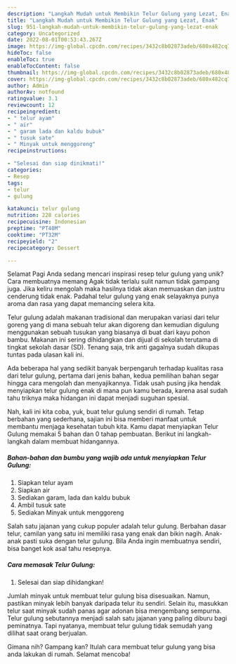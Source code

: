 ```yaml
---
description: "Langkah Mudah untuk Membikin Telur Gulung yang Lezat, Enak"
title: "Langkah Mudah untuk Membikin Telur Gulung yang Lezat, Enak"
slug: 951-langkah-mudah-untuk-membikin-telur-gulung-yang-lezat-enak
category: Uncategorized
date: 2022-08-01T00:53:43.267Z
image: https://img-global.cpcdn.com/recipes/3432c8b02873adeb/680x482cq70/telur-gulung-foto-resep-utama.jpg
hideToc: false
enableToc: true
enableTocContent: false
thumbnail: https://img-global.cpcdn.com/recipes/3432c8b02873adeb/680x482cq70/telur-gulung-foto-resep-utama.jpg
cover: https://img-global.cpcdn.com/recipes/3432c8b02873adeb/680x482cq70/telur-gulung-foto-resep-utama.jpg
author: Admin
authorAv: notfound
ratingvalue: 3.1
reviewcount: 12
recipeingredient:
- " telur ayam"
- " air"
- " garam lada dan kaldu bubuk"
- " tusuk sate"
- " Minyak untuk menggoreng"
recipeinstructions:

- "Selesai dan siap dinikmati!"
categories:
- Resep
tags:
- telur
- gulung

katakunci: telur gulung 
nutrition: 228 calories
recipecuisine: Indonesian
preptime: "PT40M"
cooktime: "PT32M"
recipeyield: "2"
recipecategory: Dessert

---
```



Selamat Pagi Anda sedang mencari inspirasi resep telur gulung yang unik? Cara membuatnya memang Agak tidak terlalu sulit namun tidak gampang juga. Jika keliru mengolah maka hasilnya tidak akan memuaskan dan justru cenderung tidak enak. Padahal telur gulung yang enak selayaknya punya aroma dan rasa yang dapat memancing selera kita.


Telur gulung adalah makanan tradisional dan merupakan variasi dari telur goreng yang di mana sebuah telur akan digoreng dan kemudian digulung menggunakan sebuah tusukan yang biasanya di buat dari kayu pohon bambu. Makanan ini sering dihidangkan dan dijual di sekolah terutama di tingkat sekolah dasar (SD). Tenang saja, trik anti gagalnya sudah dikupas tuntas pada ulasan kali ini.

Ada beberapa hal yang sedikit banyak berpengaruh terhadap kualitas rasa dari telur gulung, pertama dari jenis bahan, kedua pemilihan bahan segar hingga cara mengolah dan menyajikannya. Tidak usah pusing jika hendak menyiapkan telur gulung enak di mana pun kamu berada, karena asal sudah tahu triknya maka hidangan ini dapat menjadi suguhan spesial.


Nah, kali ini kita coba, yuk, buat telur gulung sendiri di rumah. Tetap berbahan yang sederhana, sajian ini bisa memberi manfaat untuk membantu menjaga kesehatan tubuh kita. Kamu dapat menyiapkan Telur Gulung memakai 5 bahan dan 0 tahap pembuatan. Berikut ini langkah-langkah dalam membuat hidangannya.

<!--inarticleads1-->

##### Bahan-bahan dan bumbu yang wajib ada untuk menyiapkan Telur Gulung:

1. Siapkan  telur ayam
1. Siapkan  air
1. Sediakan  garam, lada dan kaldu bubuk
1. Ambil  tusuk sate
1. Sediakan  Minyak untuk menggoreng


Salah satu jajanan yang cukup populer adalah telur gulung. Berbahan dasar telur, camilan yang satu ini memiliki rasa yang enak dan bikin nagih. Anak-anak pasti suka dengan telur gulung. Bila Anda ingin membuatnya sendiri, bisa banget kok asal tahu resepnya. 

<!--inarticleads2-->

##### Cara memasak Telur Gulung:


1. Selesai dan siap dihidangkan!

Jumlah minyak untuk membuat telur gulung bisa disesuaikan. Namun, pastikan minyak lebih banyak daripada telur itu sendiri. Selain itu, masukkan telur saat minyak sudah panas agar adonan bisa mengembang sempurna. Telur gulung sebutannya menjadi salah satu jajanan yang paling diburu bagi peminatnya. Tapi nyatanya, membuat telur gulung tidak semudah yang dilihat saat orang berjualan. 

Gimana nih? Gampang kan? Itulah cara membuat telur gulung yang bisa anda lakukan di rumah. Selamat mencoba!
